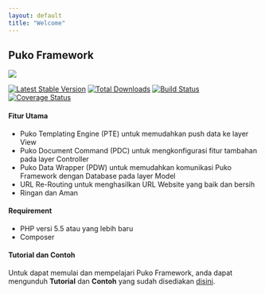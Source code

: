 ```yaml
---
layout: default
title: "Welcome"
---
```


## Puko Framework

<img src="https://github.com/Velliz/pukodocs/blob/gh-pages/icon/material/puko-material-200.png">

[![Latest Stable Version](https://poser.pugx.org/puko/framework/v/stable)](https://packagist.org/packages/puko/framework)
[![Total Downloads](https://poser.pugx.org/puko/framework/downloads)](https://packagist.org/packages/puko/framework)
[![Build Status](https://travis-ci.org/Velliz/pukoframework.svg?branch=master)](https://travis-ci.org/Velliz/pukoframework)
[![Coverage Status](https://coveralls.io/repos/github/Velliz/pukoframework/badge.svg?branch=master)](https://coveralls.io/github/Velliz/pukoframework?branch=master)

#### Fitur Utama

* Puko Templating Engine (PTE) untuk memudahkan push data ke layer View
* Puko Document Command (PDC) untuk mengkonfigurasi fitur tambahan pada layer Controller
* Puko Data Wrapper (PDW) untuk memudahkan komunikasi Puko Framework dengan Database pada layer Model
* URL Re-Routing untuk menghasilkan URL Website yang baik dan bersih
* Ringan dan Aman

#### Requirement

* PHP versi 5.5 atau yang lebih baru
* Composer

#### Tutorial dan Contoh

Untuk dapat memulai dan mempelajari Puko Framework, anda dapat mengunduh **Tutorial** dan **Contoh** yang sudah disediakan [disini](https://github.com/Velliz/pukoexample).
